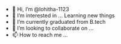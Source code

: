- 👋 Hi, I’m @lohitha-1123
- 👀 I’m interested in ... Learning new things
- 🌱 I’m currently graduated from  B.tech 
- 💞️ I’m looking to collaborate on ...
- 📫 How to reach me ...

<!---
lohitha-1123/lohitha-1123 is a ✨ special ✨ repository because its `README.md` (this file) appears on your GitHub profile.
You can click the Preview link to take a look at your changes.
--->
